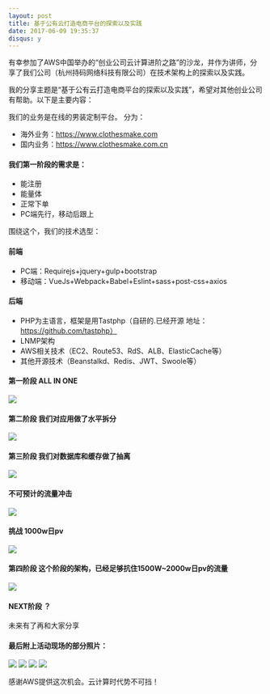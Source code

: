 ```yaml
---
layout: post
title: 基于公有云打造电商平台的探索以及实践
date: 2017-06-09 19:35:37
disqus: y
---
```


有幸参加了AWS中国举办的“创业公司云计算进阶之路”的沙龙，并作为讲师，分享了我们公司（杭州持码网络科技有限公司）在技术架构上的探索以及实践。

我的分享主题是“基于公有云打造电商平台的探索以及实践”，希望对其他创业公司有帮助。以下是主要内容：

我们的业务是在线的男装定制平台。
分为：
* 海外业务：https://www.clothesmake.com
* 国内业务：https://www.clothesmake.com.cn

#### 我们第一阶段的需求是：

 * 能注册
 * 能量体
 * 正常下单
 * PC端先行，移动后跟上
 
 围绕这个，我们的技术选型：
 
#### 前端
 * PC端：Requirejs+jquery+gulp+bootstrap
 * 移动端：VueJs+Webpack+Babel+Eslint+sass+post-css+axios
 
#### 后端
 * PHP为主语言，框架是用Tastphp（自研的.已经开源 地址：https://github.com/tastphp）
 * LNMP架构
 * AWS相关技术（EC2、Route53、RdS、ALB、ElasticCache等）
 * 其他开源技术（Beanstalkd、Redis、JWT、Swoole等）
 
#### 第一阶段 ALL IN ONE
 
 <img src="/images/aws-salon/aws-salon-ppt1.png">

#### 第二阶段  我们对应用做了水平拆分

 <img src="/images/aws-salon/aws-salon-ppt2.png">
 
#### 第三阶段  我们对数据库和缓存做了抽离

 <img src="/images/aws-salon/aws-salon-ppt3.png">

#### 不可预计的流量冲击

 <img src="/images/aws-salon/aws-salon-ppt4.png">
 
#### 挑战 1000w日pv

 <img src="/images/aws-salon/aws-salon-ppt5.png">
 
#### 第四阶段 这个阶段的架构，已经足够抗住1500W~2000w日pv的流量

 <img src="/images/aws-salon/aws-salon-ppt6.png">
 
#### NEXT阶段 ？

未来有了再和大家分享

#### 最后附上活动现场的部分照片：

<img src="/images/aws-salon/aws-salon-1.jpeg">

<img src="/images/aws-salon/aws-salon-2.jpeg">

<img src="/images/aws-salon/aws-salon-3.jpeg">

<img src="/images/aws-salon/aws-salon-5.jpeg">

感谢AWS提供这次机会。云计算时代势不可挡！
